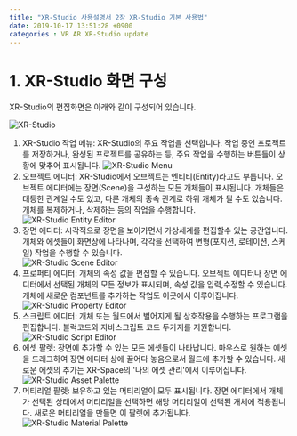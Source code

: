 ```yaml
---
title: "XR-Studio 사용설명서 2장 XR-Studio 기본 사용법"
date: 2019-10-17 13:51:28 +0900
categories : VR AR XR-Studio update
---
```


# 1. XR-Studio 화면 구성
XR-Studio의 편집화면은 아래와 같이 구성되어 있습니다. 

![XR-Studio](https://xr-studio.github.io/xr-studio.png)

1. XR-Studio 작업 메뉴: 
XR-Studio의 주요 작업을 선택합니다. 작업 중인 프로젝트를 저장하거나, 완성된 프로젝트를 공유하는 등, 주요 작업을 수행하는 버튼들이 상황에 맞추어 표시됩니다.
![XR-Studio Menu](https://xr-studio.github.io/resources/xr-studio-menu.png)
2. 오브젝트 에디터:
XR-Studio에서 오브젝트는 엔티티(Entity)라고도 부릅니다. 오브젝트 에디터에는 장면(Scene)을 구성하는 모든 개체들이 표시됩니다. 개체들은 대등한 관계일 수도 있고, 다른 개체의 종속 관계로 하위 개체가 될 수도 있습니다. 개체를 복제하거나, 삭제하는 등의 작업을 수행합니다.
![XR-Studio Entity Editor](https://xr-studio.github.io/resources/xr-studio-object.png)
3. 장면 에디터:
시각적으로 장면을 보아가면서 가상세계를 편집할수 있는 공간입니다. 개체와 에셋들이 화면상에 나타나며, 각각을 선택하여 변형(포지션, 로테이션, 스케일) 작업을 수행할 수 있습니다.  
![XR-Studio Scene Editor](https://xr-studio.github.io/resources/xr-studio-scene.png)
4. 프로퍼티 에디터:
개체의 속성 값을 편집할 수 있습니다. 오브젝트 에디터나 장면 에디터에서 선택된 개체의 모든 정보가 표시되며, 속성 값을 입력,수정할 수 있습니다. 개체에 새로운 컴포넌트를 추가하는 작업도 이곳에서 이루어집니다. 
![XR-Studio Property Editor](https://xr-studio.github.io/resources/xr-studio-property.png)
5. 스크립트 에디터:
개체 또는 월드에서 벌어지게 될 상호작용을 수행하는 프로그램을 편집합니다. 블럭코드와 자바스크립트 코드 두가지를 지원합니다.
![XR-Studio Script Editor](https://xr-studio.github.io/resources/xr-studio-script.png)
6. 에셋 팔렛:
장면에 추가할 수 있는 모든 에셋들이 나타납니다. 마우스로 원하는 에셋을 드래그하여 장면 에디터 상에 끌어다 놓음으로서 월드에 추가할 수 있습니다. 새로운 에셋의 추가는 XR-Space의 '나의 에셋 관리'에서 이루어집니다. 
![XR-Studio Asset Palette](https://xr-studio.github.io/resources/xr-studio-asset.png)
7. 머티리얼 팔렛: 
보유하고 있는 머티리얼이 모두 표시됩니다. 장면 에디터에서 개체가 선택된 상태에서 머티리얼을 선택하면 해당 머티리얼이 선택된 개체에 적용됩니다. 새로운 머티리얼을 만들면 이 팔렛에 추가됩니다.
![XR-Studio Material Palette](https://xr-studio.github.io/resources/xr-studio-material.png)

